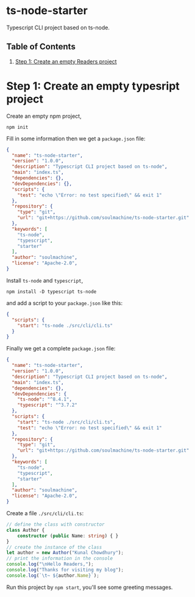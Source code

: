 # ts-node-starter

Typescript CLI project based on ts-node.


Table of Contents
-----------------
1. [Step 1: Create an empty Readers project](#step1-create-an-empty-typescript-project)



# Step 1: Create an empty typesript project

Create an empty npm project,

    npm init

Fill in some information then we get a `package.json` file:


```json
{
  "name": "ts-node-starter",
  "version": "1.0.0",
  "description": "Typescript CLI project based on ts-node",
  "main": "index.ts",
  "dependencies": {},
  "devDependencies": {},
  "scripts": {
    "test": "echo \"Error: no test specified\" && exit 1"
  },
  "repository": {
    "type": "git",
    "url": "git+https://github.com/soulmachine/ts-node-starter.git"
  },
  "keywords": [
    "ts-node",
    "typescript",
    "starter"
  ],
  "author": "soulmachine",
  "license": "Apache-2.0",
}
```

Install `ts-node` and `typescript`,

    npm install -D typescript ts-node

and add a script to your `package.json` like this:

```json
{
  "scripts": {
    "start": "ts-node ./src/cli/cli.ts"
  }
}
```

Finally we get a complete `package.json` file:

```json
{
  "name": "ts-node-starter",
  "version": "1.0.0",
  "description": "Typescript CLI project based on ts-node",
  "main": "index.ts",
  "dependencies": {},
  "devDependencies": {
    "ts-node": "^8.4.1",
    "typescript": "^3.7.2"
  },
  "scripts": {
  	"start": "ts-node ./src/cli/cli.ts",
    "test": "echo \"Error: no test specified\" && exit 1"
  },
  "repository": {
    "type": "git",
    "url": "git+https://github.com/soulmachine/ts-node-starter.git"
  },
  "keywords": [
    "ts-node",
    "typescript",
    "starter"
  ],
  "author": "soulmachine",
  "license": "Apache-2.0",
}
```

Create a file `./src/cli/cli.ts`:

```typescript
// define the class with constructor
class Author {
    constructor (public Name: string) { }
}
// create the instance of the class
let author = new Author("Kunal Chowdhury");
// print the information in the console
console.log("\nHello Readers,");
console.log("Thanks for visiting my blog");
console.log(`\t~ ${author.Name}`);
```

Run this project by `npm start`, you'll see some greeting messages.
